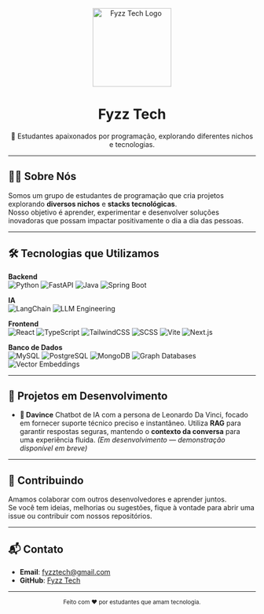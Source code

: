 <div align="center">
  <img src="https://i.postimg.cc/J4NWC1N5/LOGO.png" alt="Fyzz Tech Logo" width="160" />
  <h1>Fyzz Tech</h1>
  <p>🚀 Estudantes apaixonados por programação, explorando diferentes nichos e tecnologias.</p>
</div>

---

## 👨‍💻 Sobre Nós
Somos um grupo de estudantes de programação que cria projetos explorando **diversos nichos** e **stacks tecnológicas**.  
Nosso objetivo é aprender, experimentar e desenvolver soluções inovadoras que possam impactar positivamente o dia a dia das pessoas.

---

## 🛠 Tecnologias que Utilizamos

**Backend**  
![Python](https://img.shields.io/badge/Python-3776AB?style=for-the-badge&logo=python&logoColor=white)
![FastAPI](https://img.shields.io/badge/FastAPI-009688?style=for-the-badge&logo=fastapi&logoColor=white)
![Java](https://img.shields.io/badge/Java-ED8B00?style=for-the-badge&logo=java&logoColor=white)
![Spring Boot](https://img.shields.io/badge/Spring%20Boot-6DB33F?style=for-the-badge&logo=springboot&logoColor=white)

**IA**  
![LangChain](https://img.shields.io/badge/LangChain-1A73E8?style=for-the-badge&logo=chainlink&logoColor=white)
![LLM Engineering](https://img.shields.io/badge/LLM%20Engineering-FF6F00?style=for-the-badge&logo=openai&logoColor=white)

**Frontend**  
![React](https://img.shields.io/badge/React-20232A?style=for-the-badge&logo=react&logoColor=61DAFB)
![TypeScript](https://img.shields.io/badge/TypeScript-007ACC?style=for-the-badge&logo=typescript&logoColor=white)
![TailwindCSS](https://img.shields.io/badge/Tailwind_CSS-38B2AC?style=for-the-badge&logo=tailwindcss&logoColor=white)
![SCSS](https://img.shields.io/badge/SCSS-CC6699?style=for-the-badge&logo=sass&logoColor=white)
![Vite](https://img.shields.io/badge/Vite-646CFF?style=for-the-badge&logo=vite&logoColor=white)
![Next.js](https://img.shields.io/badge/Next.js-000000?style=for-the-badge&logo=nextdotjs&logoColor=white)

**Banco de Dados**  
![MySQL](https://img.shields.io/badge/MySQL-005C84?style=for-the-badge&logo=mysql&logoColor=white)
![PostgreSQL](https://img.shields.io/badge/PostgreSQL-316192?style=for-the-badge&logo=postgresql&logoColor=white)
![MongoDB](https://img.shields.io/badge/MongoDB-4DB33D?style=for-the-badge&logo=mongodb&logoColor=white)
![Graph Databases](https://img.shields.io/badge/Graph%20Databases-FF6600?style=for-the-badge&logo=neo4j&logoColor=white)
![Vector Embeddings](https://img.shields.io/badge/Vector%20Embeddings-FF4088?style=for-the-badge&logo=databricks&logoColor=white)

---

## 📂 Projetos em Desenvolvimento
- **🤖 Davince**
  Chatbot de IA com a persona de Leonardo Da Vinci, focado em fornecer suporte técnico preciso e instantâneo.
  Utiliza **RAG** para garantir respostas seguras, mantendo o **contexto da conversa** para uma experiência fluida.
  *(Em desenvolvimento — demonstração disponível em breve)*

---

## 🤝 Contribuindo
Amamos colaborar com outros desenvolvedores e aprender juntos.  
Se você tem ideias, melhorias ou sugestões, fique à vontade para abrir uma issue ou contribuir com nossos repositórios.

---

## 📬 Contato
- **Email**: fyzztech@gmail.com
- **GitHub**: [Fyzz Tech](https://github.com/Fyzz-Tech)

---

<div align="center">
  <sub>Feito com ❤️ por estudantes que amam tecnologia.</sub>
</div>
